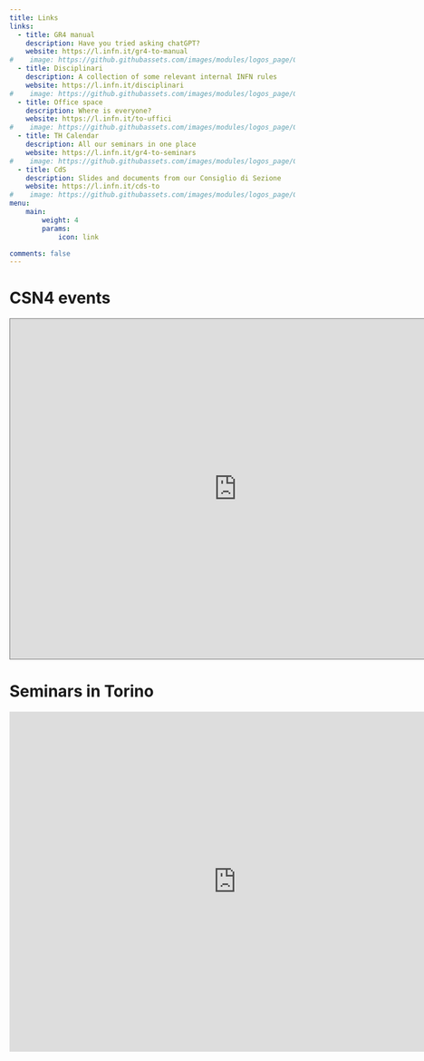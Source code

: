 ```yaml
---
title: Links
links:
  - title: GR4 manual
    description: Have you tried asking chatGPT?
    website: https://l.infn.it/gr4-to-manual
#    image: https://github.githubassets.com/images/modules/logos_page/GitHub-Mark.png
  - title: Disciplinari
    description: A collection of some relevant internal INFN rules
    website: https://l.infn.it/disciplinari
#    image: https://github.githubassets.com/images/modules/logos_page/GitHub-Mark.png
  - title: Office space
    description: Where is everyone?
    website: https://l.infn.it/to-uffici
#    image: https://github.githubassets.com/images/modules/logos_page/GitHub-Mark.png
  - title: TH Calendar
    description: All our seminars in one place
    website: https://l.infn.it/gr4-to-seminars
#    image: https://github.githubassets.com/images/modules/logos_page/GitHub-Mark.png
  - title: CdS
    description: Slides and documents from our Consiglio di Sezione
    website: https://l.infn.it/cds-to
#    image: https://github.githubassets.com/images/modules/logos_page/GitHub-Mark.png
menu:
    main: 
        weight: 4
        params:
            icon: link

comments: false
---
```

# CSN4 events

<iframe src="https://calendar.google.com/calendar/embed?height=600&wkst=1&ctz=Europe%2FRome&showPrint=0&src=NGowb2VibHMzb2gydXE4MXY1NTBnNnF1MWw0ZTk5Z3ZAaW1wb3J0LmNhbGVuZGFyLmdvb2dsZS5jb20&color=%23ef6c00" style="border:solid 1px #777" width="800" height="600" frameborder="0" scrolling="no"></iframe>

# Seminars in Torino

<iframe src="https://calendar.google.com/calendar/embed?height=600&wkst=1&ctz=Europe%2FRome&showPrint=0&title=Theory%20Seminars%20in%20Torino&src=Y180ZHI0bHZzNXRwZjY1ODBhbTRxZTJsaGhzOEBncm91cC5jYWxlbmRhci5nb29nbGUuY29t&src=Y18zMWUwN2E2MmUyNTliODA4ZGFhOTNlYzZjM2Y3NGExMGE2N2UxMGYzOGNiOTc4OTJjMzg4MWI3NGMzODU4Y2E0QGdyb3VwLmNhbGVuZGFyLmdvb2dsZS5jb20&src=Y18xMDlmNjQ3Yjg1MTY2NzRhYWMzM2QxODY4MDIwYTk4YTU5YjFkOWU2NmUxZWE3MTkzMzc1YjRhODgyNTliMDIxQGdyb3VwLmNhbGVuZGFyLmdvb2dsZS5jb20&src=Y19mYzMxMzg5MjMyNTY3ZTljNzdkZmE0MjM1OWE4NDY5NGFjNmYwMTUwNjQ4MjljODE2ZmY4ZDhjMzc1OWFjOTA2QGdyb3VwLmNhbGVuZGFyLmdvb2dsZS5jb20&src=dG90aGNvbGxvcXVpYUBnbWFpbC5jb20&color=%23F6BF26&color=%23AD1457&color=%23F09300&color=%23616161&color=%233F51B5" style="border-width:0" width="800" height="600" frameborder="0" scrolling="no"></iframe>




<!-- This page's frontmatter: -->

<!-- ```yaml -->
<!-- links: -->
<!--   - title: GitHub -->
<!--     description: GitHub is the world's largest software development platform. -->
<!--     website: https://github.com -->
<!--     image: https://github.githubassets.com/images/modules/logos_page/GitHub-Mark.png -->
<!--   - title: TypeScript -->
<!--     description: TypeScript is a typed superset of JavaScript that compiles to plain JavaScript. -->
<!--     website: https://www.typescriptlang.org -->
<!--     image: ts-logo-128.jpg -->
<!-- ``` -->

<!-- `image` field accepts both local and external images. -->
